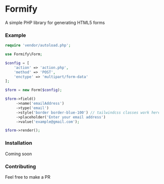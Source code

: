 # Formify

A simple PHP library for generating HTML5 forms

### Example

```php
require 'vendor/autoload.php';

use Formify\Form;

$config = [
    'action' => 'action.php',
    'method' => 'POST',
    'enctype' => 'multipart/form-data'
];

$form = new Form($config);

$form->field()
     ->name('emailAddress')
     ->type('email')
     ->style('border border-blue-100') // tailwindcss classes work here!
     ->placeholder('Enter your email address')
     ->value('example@gmail.com');

$form->render();
```

### Installation
Coming soon

### Contributing
Feel free to make a PR